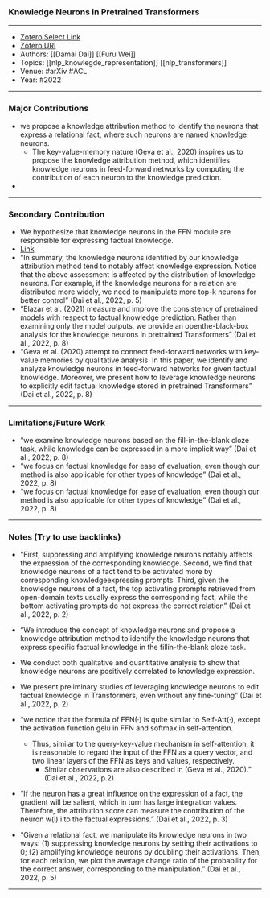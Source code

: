 ### Knowledge Neurons in Pretrained Transformers
---
- [Zotero Select Link](zotero://select/groups/2480461/items/RTEKN7R6)
- [Zotero URI](https://www.zotero.org/groups/2480461/items/RTEKN7R6)
- Authors: [[Damai Dai]] [[Furu Wei]] 
- Topics: [[nlp_knowlegde_representation]] [[nlp_transformers]]
- Venue: #arXiv #ACL
- Year: #2022
---
### Major Contributions
- we propose a knowledge attribution method to identify the neurons that express a relational fact, where such neurons are named knowledge neurons.
	- The key-value-memory nature (Geva et al., 2020) inspires us to propose the knowledge attribution method, which identifies knowledge neurons in feed-forward networks by computing the contribution of each neuron to the knowledge prediction.
- 
---
### Secondary Contribution
- We hypothesize that knowledge neurons in the FFN module are responsible for expressing factual knowledge.
- [Link](https://github.com/Hunter-DDM/knowledge-neurons)
- “In summary, the knowledge neurons identified by our knowledge attribution method tend to notably affect knowledge expression. Notice that the above assessment is affected by the distribution of knowledge neurons. For example, if the knowledge neurons for a relation are distributed more widely, we need to manipulate more top-k neurons for better control” (Dai et al., 2022, p. 5)
- “Elazar et al. (2021) measure and improve the consistency of pretrained models with respect to factual knowledge prediction. Rather than examining only the model outputs, we provide an openthe-black-box analysis for the knowledge neurons in pretrained Transformers” (Dai et al., 2022, p. 8)
- “Geva et al. (2020) attempt to connect feed-forward networks with key-value memories by qualitative analysis. In this paper, we identify and analyze knowledge neurons in feed-forward networks for given factual knowledge. Moreover, we present how to leverage knowledge neurons to explicitly edit factual knowledge stored in pretrained Transformers” (Dai et al., 2022, p. 8)
---
### Limitations/Future Work
- “we examine knowledge neurons based on the fill-in-the-blank cloze task, while knowledge can be expressed in a more implicit way” (Dai et al., 2022, p. 8)
- “we focus on factual knowledge for ease of evaluation, even though our method is also applicable for other types of knowledge” (Dai et al., 2022, p. 8)
- “we focus on factual knowledge for ease of evaluation, even though our method is also applicable for other types of knowledge” (Dai et al., 2022, p. 8)
---
### Notes (Try to use backlinks)
- “First, suppressing and amplifying knowledge neurons notably affects the expression of the corresponding knowledge. Second, we find that knowledge neurons of a fact tend to be activated more by corresponding knowledgeexpressing prompts. Third, given the knowledge neurons of a fact, the top activating prompts retrieved from open-domain texts usually express the corresponding fact, while the bottom activating prompts do not express the correct relation” (Dai et al., 2022, p. 2)
- “We introduce the concept of knowledge neurons and propose a knowledge attribution method to identify the knowledge neurons that express specific factual knowledge in the fillin-the-blank cloze task.
- We conduct both qualitative and quantitative analysis to show that knowledge neurons are positively correlated to knowledge expression.
- We present preliminary studies of leveraging knowledge neurons to edit factual knowledge in Transformers, even without any fine-tuning” (Dai et al., 2022, p. 2)
- “we notice that the formula of FFN(·) is quite similar to Self-Att(·), except the activation function gelu in FFN and softmax in self-attention. 
	- Thus, similar to the query-key-value mechanism in self-attention, it is reasonable to regard the input of the FFN as a query vector, and two linear layers of the FFN as keys and values, respectively. 
		- Similar observations are also described in (Geva et al., 2020).” (Dai et al., 2022, p.2)

- “If the neuron has a great influence on the expression of a fact, the gradient will be salient, which in turn has large integration values. Therefore, the attribution score can measure the contribution of the neuron w(l) i to the factual expressions.” (Dai et al., 2022, p. 3)
- “Given a relational fact, we manipulate its knowledge neurons in two ways: (1) suppressing knowledge neurons by setting their activations to 0; (2) amplifying knowledge neurons by doubling their activations. Then, for each relation, we plot the average change ratio of the probability for the correct answer, corresponding to the manipulation.” (Dai et al., 2022, p. 5)
---
